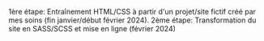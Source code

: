1ère étape: Entraînement HTML/CSS à partir d'un projet/site fictif créé par mes soins (fin janvier/début février 2024).
2ème étape: Transformation du site en SASS/SCSS et mise en ligne (février 2024)
